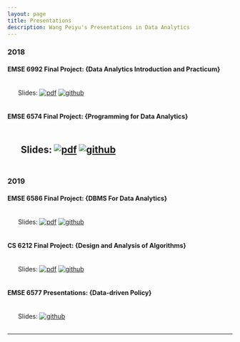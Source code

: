 ```yaml
---
layout: page
title: Presentations
description: Wang Peiyu's Presentations in Data Analytics
---
```



###  2018

#### EMSE 6992 Final Project: {Data Analytics Introduction and Practicum}
<br/>&nbsp; &nbsp; &nbsp; Slides:
[![pdf](icons16/pdf-icon.png)](https://github.com/oliviapy960825/oliviapy960825.github.io/blob/master/assets/Presentation_wang_peiyu.pptx)
[![github](icons16/github-icon.png)](https://github.com/oliviapy960825/oliviapy960825.github.io/blob/master/Assignments/Data%20Analytics%20Introduction%20and%20Practicum/6992_Project.ipynb)<br/>
&nbsp; &nbsp; &nbsp;

#### EMSE 6574 Final Project: {Programming for Data Analytics}
<br/>&nbsp; &nbsp; &nbsp; Slides:
[![pdf](icons16/pdf-icon.png)](https://github.com/oliviapy960825/oliviapy960825.github.io/blob/master/Assignments/Programming%20for%20Analytics/project/EMSE6574-PPT.pptx)
[![github](icons16/github-icon.png)](https://github.com/oliviapy960825/oliviapy960825.github.io/blob/master/Assignments/Programming%20for%20Analytics/project/Project-Logistic%20Regression.ipynb)<br/>
&nbsp; &nbsp; &nbsp;
---

###  2019

#### EMSE 6586 Final Project: {DBMS For Data Analytics}
<br/>&nbsp; &nbsp; &nbsp; Slides:
[![pdf](icons16/pdf-icon.png)](https://github.com/oliviapy960825/oliviapy960825.github.io/blob/master/Assignments/DBMS%20for%20Data%20Analytics/Project/EMSE6586.pdf)
[![github](icons16/github-icon.png)](https://github.com/oliviapy960825/oliviapy960825.github.io/tree/master/Assignments/DBMS%20for%20Data%20Analytics/Project)<br/>
&nbsp; &nbsp; &nbsp;


#### CS 6212 Final Project: {Design and Analysis of Algorithms}
<br/>&nbsp; &nbsp; &nbsp; Slides:
[![pdf](icons16/pdf-icon.png)](https://github.com/oliviapy960825/oliviapy960825.github.io/blob/master/Assignments/Design%20and%20Analysis%20of%20Algorithms/CS%206212%20Final%20Presentation.pdf)
[![github](icons16/github-icon.png)](https://github.com/oliviapy960825/oliviapy960825.github.io/blob/master/Assignments/Design%20and%20Analysis%20of%20Algorithms/CS%206212%20Final%20Presentation.pdf)<br/>
&nbsp; &nbsp; &nbsp;

#### EMSE 6577 Presentations: {Data-driven Policy}
<br/>&nbsp; &nbsp; &nbsp; Slides:
[![github](icons16/github-icon.png)](https://github.com/oliviapy960825/oliviapy960825.github.io/blob/master/Assignments/Design%20and%20Analysis%20of%20Algorithms/CS%206212%20Final%20Presentation.pdf)<br/>
&nbsp; &nbsp; &nbsp;

---
